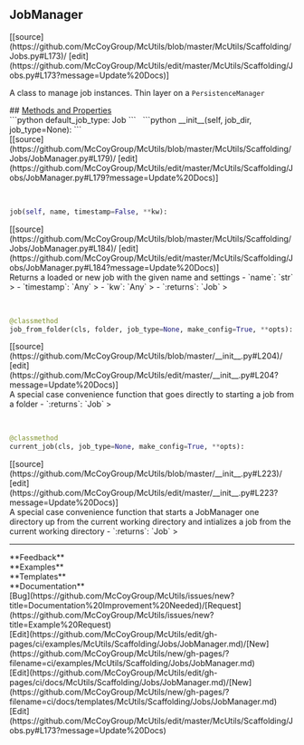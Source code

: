 ## <a id="McUtils.McUtils.Scaffolding.Jobs.JobManager">JobManager</a> 

<div class="docs-source-link" markdown="1">
[[source](https://github.com/McCoyGroup/McUtils/blob/master/McUtils/Scaffolding/Jobs.py#L173)/
[edit](https://github.com/McCoyGroup/McUtils/edit/master/McUtils/Scaffolding/Jobs.py#L173?message=Update%20Docs)]
</div>

A class to manage job instances.
Thin layer on a `PersistenceManager`







<div class="collapsible-section">
 <div class="collapsible-section collapsible-section-header" markdown="1">
## <a class="collapse-link" data-toggle="collapse" href="#methods" markdown="1"> Methods and Properties</a> <a class="float-right" data-toggle="collapse" href="#methods"><i class="fa fa-chevron-down"></i></a>
 </div>
 <div class="collapsible-section collapsible-section-body collapse show" id="methods" markdown="1">
 ```python
default_job_type: Job
```
<a id="McUtils.McUtils.Scaffolding.Jobs.JobManager.__init__" class="docs-object-method">&nbsp;</a> 
```python
__init__(self, job_dir, job_type=None): 
```
<div class="docs-source-link" markdown="1">
[[source](https://github.com/McCoyGroup/McUtils/blob/master/McUtils/Scaffolding/Jobs/JobManager.py#L179)/
[edit](https://github.com/McCoyGroup/McUtils/edit/master/McUtils/Scaffolding/Jobs/JobManager.py#L179?message=Update%20Docs)]
</div>


<a id="McUtils.McUtils.Scaffolding.Jobs.JobManager.job" class="docs-object-method">&nbsp;</a> 
```python
job(self, name, timestamp=False, **kw): 
```
<div class="docs-source-link" markdown="1">
[[source](https://github.com/McCoyGroup/McUtils/blob/master/McUtils/Scaffolding/Jobs/JobManager.py#L184)/
[edit](https://github.com/McCoyGroup/McUtils/edit/master/McUtils/Scaffolding/Jobs/JobManager.py#L184?message=Update%20Docs)]
</div>
Returns a loaded or new job with the given name and settings
  - `name`: `str`
    > 
  - `timestamp`: `Any`
    > 
  - `kw`: `Any`
    > 
  - `:returns`: `Job`
    >


<a id="McUtils.McUtils.Scaffolding.Jobs.JobManager.job_from_folder" class="docs-object-method">&nbsp;</a> 
```python
@classmethod
job_from_folder(cls, folder, job_type=None, make_config=True, **opts): 
```
<div class="docs-source-link" markdown="1">
[[source](https://github.com/McCoyGroup/McUtils/blob/master/__init__.py#L204)/
[edit](https://github.com/McCoyGroup/McUtils/edit/master/__init__.py#L204?message=Update%20Docs)]
</div>
A special case convenience function that goes
directly to starting a job from a folder
  - `:returns`: `Job`
    >


<a id="McUtils.McUtils.Scaffolding.Jobs.JobManager.current_job" class="docs-object-method">&nbsp;</a> 
```python
@classmethod
current_job(cls, job_type=None, make_config=True, **opts): 
```
<div class="docs-source-link" markdown="1">
[[source](https://github.com/McCoyGroup/McUtils/blob/master/__init__.py#L223)/
[edit](https://github.com/McCoyGroup/McUtils/edit/master/__init__.py#L223?message=Update%20Docs)]
</div>
A special case convenience function that starts a
JobManager one directory up from the current
working directory and intializes a job from the
current working directory
  - `:returns`: `Job`
    >
 </div>
</div>












---


<div markdown="1" class="text-secondary">
<div class="container">
  <div class="row">
   <div class="col" markdown="1">
**Feedback**   
</div>
   <div class="col" markdown="1">
**Examples**   
</div>
   <div class="col" markdown="1">
**Templates**   
</div>
   <div class="col" markdown="1">
**Documentation**   
</div>
   <div class="col" markdown="1">
   
</div>
   <div class="col" markdown="1">
   
</div>
   <div class="col" markdown="1">
   
</div>
</div>
  <div class="row">
   <div class="col" markdown="1">
[Bug](https://github.com/McCoyGroup/McUtils/issues/new?title=Documentation%20Improvement%20Needed)/[Request](https://github.com/McCoyGroup/McUtils/issues/new?title=Example%20Request)   
</div>
   <div class="col" markdown="1">
[Edit](https://github.com/McCoyGroup/McUtils/edit/gh-pages/ci/examples/McUtils/Scaffolding/Jobs/JobManager.md)/[New](https://github.com/McCoyGroup/McUtils/new/gh-pages/?filename=ci/examples/McUtils/Scaffolding/Jobs/JobManager.md)   
</div>
   <div class="col" markdown="1">
[Edit](https://github.com/McCoyGroup/McUtils/edit/gh-pages/ci/docs/McUtils/Scaffolding/Jobs/JobManager.md)/[New](https://github.com/McCoyGroup/McUtils/new/gh-pages/?filename=ci/docs/templates/McUtils/Scaffolding/Jobs/JobManager.md)   
</div>
   <div class="col" markdown="1">
[Edit](https://github.com/McCoyGroup/McUtils/edit/master/McUtils/Scaffolding/Jobs.py#L173?message=Update%20Docs)   
</div>
   <div class="col" markdown="1">
   
</div>
   <div class="col" markdown="1">
   
</div>
   <div class="col" markdown="1">
   
</div>
</div>
</div>
</div>